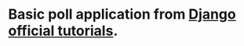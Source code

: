 # Basic poll application from [Django official tutorials](https://docs.djangoproject.com/en/3.2/intro/tutorial01/).
